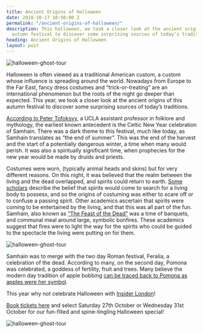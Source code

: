 ```yaml
---
title: Ancient Origins of Halloween
date: 2018-10-17 10:50:00 Z
permalink: "/ancient-origins-of-halloween/"
description: This halloween, we took a closer look at the ancient origins of this
  autumn festival to discover some surprising sources of today’s traditions.
heading: Ancient Origins of Halloween
layout: post
---
```


![halloween-ghost-tour](/uploads/halloween-jack-o-lantern-lamp-3738.jpg)

Halloween is often viewed as a traditional American custom, a custom whose influence is spreading around the world. Nowadays from Europe to the Far East, fancy dress costumes and “trick-or-treating”  are an international phenomenon but the roots of the night go deeper than expected. This year, we took a closer look at the ancient origins of this autumn festival to discover some surprising sources of today’s traditions.

[According to Peter Tofoksvy](https://www.albany.edu/~dp1252/isp523/halloween.html), a UCLA assistant professor in folklore and mythology, the earliest known antecedent is the Celtic New Year celebration of Samhain. There was a dark theme to this festival, much like today, as Samhain translates as “the end of summer”. This was the end of the harvest and the start of a potentially dangerous winter, a time when many would perish. It was also a spiritually significant time, when prophecies for the new year would be made by druids and priests.

Costumes were worn, (typically animal heads and skins) but for very different reasons.  On this night, it was believed that the realm between the living and the dead overlapped, and spirits could return to earth. [Some scholars](http://dailybruin.com/1997/10/30/a-reminder-of-death/) describe the belief that spirits would come to search for a living body to possess, and so the origins of costuming was either to scare off or to confuse a passing spirit. Other academics ascertain that spirits were coming to be entertained by the living, and that this was all part of the fun. Samhain, also known as [“The Feast of the Dead”](http://www.bbc.co.uk/religion/religions/paganism/holydays/samhain.shtml) was a time of banquets, and communal meal around large, symbolic bonfires. These academics suggest that fires were to light the way for the spirits who could be guided to the spectacle the living were putting on for them.

![halloween-ghost-tour](/uploads/imageedit_34_9300885178.jpg)

Samhain was to merge with the two day Roman festival, Feralia, a celebration of the dead. According to many, on the second day, Pomona was celebrated, a goddess of fertility, fruit and trees. Many believe the modern day tradition of apple bobbing [can be traced back to Pomona as apples were her symbol](https://worldhistory.us/american-history/halloween-history-the-tradition-of-bobbing-for-apples.php).

This year why not celebrate Halloween with [Insider London](https://www.insider-london.co.uk/tours/famous-ghosts-and-infamous-murders/)!

[Book tickets here](https://www.insider-london.co.uk/tours/famous-ghosts-and-infamous-murders) and select Saturday 27th October or Wednesday 31st October for our fun-filled and spine-tingling Halloween special!


![halloween-ghost-tour](/uploads/imageedit_36_8221061866.jpg)
